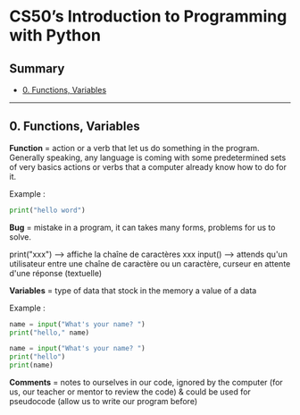 # CS50’s Introduction to Programming with Python

## Summary
- [0. Functions, Variables](#0-functions-variables)

---

## 0. Functions, Variables

**Function** = action or a verb that let us do something in the program. Generally speaking, any language is coming with some predetermined sets of very basics actions or verbs that a computer already know how to do for it.

Example : 

```python
print("hello word")
```

**Bug** = mistake in a program, it can takes many forms, problems for us to solve.

print("xxx") --> affiche la chaîne de caractères xxx
input() --> attends qu'un utilisateur entre une chaîne de caractère ou un caractère, curseur en attente d'une réponse (textuelle) 

**Variables** = type of data that stock in the memory a value of a data

Example :

```python
name = input("What's your name? ")
print("hello," name)
```
```python
name = input("What's your name? ")
print("hello")
print(name)
```

**Comments** = notes to ourselves in our code, ignored by the computer (for us, our teacher or mentor to review the code) & could be used for pseudocode (allow us to write our program before)